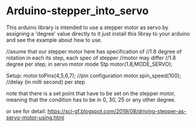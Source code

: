 # Arduino-stepper_into_servo

This arduino library is intended to use a stepper motor as servo by assigning a 'degree' value directly to it
just install this libray to your arduino and see the example about how to use.

//asume that our stepper motor here has specification of
//1.8 degree of rotation in each its step, each spec of stepper
//motor may differ
//1.8 degree per step; in servo motor mode
Stp motor(1.8,MODE_SERVO);


Setup:
  motor.toPins(4,5,6,7);  //pin configuration
  motor.spin_speed(100); //delay (in milli second) per step
  
note that there is a set point that have to be set on the stepper motor, meaning that the condition has to be in 0, 30, 25 or any other degree.

or see for detail:
https://sci-gf.blogspot.com/2019/08/driving-stepper-as-servo-motor-using.html
